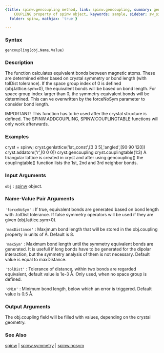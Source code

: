 ```yaml
---
{title: spinw.gencoupling method, link: spinw.gencoupling, summary: generates the
    COUPLING property of spinw object, keywords: sample, sidebar: sw_sidebar, permalink: spinw_gencoupling.html,
  folder: spinw, mathjax: 'true'}

---
```


### Syntax

`gencoupling(obj,Name,Value)`

### Description

The function calculates equivalent bonds between magnetic atoms. These
are determined either based on crystal symmetry or bond length (with
tolDist tolerance). If the space group index of 0 is defined
(obj.lattice.sym=0), the equivalent bonds will be based on bond length.
For space group index larger than 0, the symmetry equivalent bonds will
be determined. This can ve overwritten by the forceNoSym parameter to
consider bond length.
 
IMPORTANT!
  This function has to be used after the crystal structure is defined.
  The SPINW.ADDCOUPLING, SPINW.COUPLINGTABLE functions will only work
  afterwards.
 

### Examples

cryst = spinw;
cryst.genlattice('lat_const',[3 3 5],'angled',[90 90 120])
cryst.addatom('r',[0 0 0])
cryst.gencoupling
cryst.couplingtable(1:3)
A triangular lattice is created in cryst and after using gencoupling()
the couplingtable() function lists the 1st, 2nd and 3rd neighbor bonds.

### Input Arguments

`obj`
: [spinw](spinw.html) object.

### Name-Value Pair Arguments

`'forceNoSym'`
: If true, equivalent bonds are generated based on
  bond length with .tolDist tolerance. If false symmetry
  operators will be used if they are given
  (obj.lattice.sym>0).

`'maxDistance'`
: Maximum bond length that will be stored in the
  obj.coupling property in units of Å. Default is 8.

`'maxSym'`
: Maximum bond length until the symmetry equivalent bonds are
  generated. It is usefull if long bonds have to be generated
  for the dipolar interaction, but the symmetry analysis of
  them is not necessary. Default value is equal to
  maxDistance.

`'tolDist'`
: Tolerance of distance, within two bonds are regarded
  equivalent, default value is 1e-3 Å. Only used, when no
  space group is defined.

`'dMin'`
: Minimum bond length, below which an error is triggered.
  Default value is 0.5 Å.

### Output Arguments

The obj.coupling field will be filled with values, depending on the
crystal geometry.

### See Also

[spinw](spinw.html) \| [spinw.symmetry](spinw_symmetry.html) \| [spinw.nosym](spinw_nosym.html)

